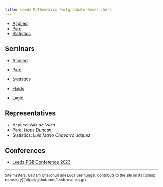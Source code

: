 ```yaml
---
title: Leeds Mathematics Postgraduate Researchers
---
```


* [Applied](/applied)
* [Pure](/pure)
* [Statistics](/statistics)


## Seminars

* [Applied]()
* [Pure](/pure)
* [Statistics](https://lmcj.xyz/stats-seminar/)

* [Fluids]()
* [Logic]()

## Representatives

* Applied: *Nils de Vries*
* Pure: *Hope Duncan*
* Statistics: *Luis Mario Chaparro Jáquez*

## Conferences

* [Leeds PGR Conference 2023](/conf-2023)

<hr>
<small>Site masters: Gautam Chaudhuri and Luca Seemungal. Contribute to the site on its [Github repository](https://github.com/leeds-maths-pgr).</small>
